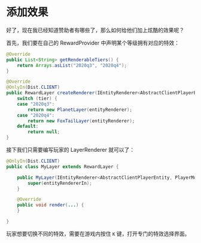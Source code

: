 # 添加效果

好了，现在我已经知道赞助者有哪些了，那么如何给他们加上炫酷的效果呢？

首先，我们要在自己的 RewardProvider 中声明某个等级拥有对应的特效：

```java
@Override
public List<String> getRenderableTiers() {
    return Arrays.asList("2020q3", "2020q4");
}

@Override
@OnlyIn(Dist.CLIENT)
public RewardLayer createRenderer(IEntityRenderer<AbstractClientPlayerEntity, PlayerModel<AbstractClientPlayerEntity>> entityRenderer, String tier) {
    switch (tier) {
    case "2020q3":
        return new PlanetLayer(entityRenderer);
    case "2020q4":
        return new FoxTailLayer(entityRenderer);
    default:
        return null;
}
```

接下我们只需要编写玩家的 LayerRenderer 就可以了：

```java
@OnlyIn(Dist.CLIENT)
public class MyLayer extends RewardLayer {

    public MyLayer(IEntityRenderer<AbstractClientPlayerEntity, PlayerModel<AbstractClientPlayerEntity>> entityRendererIn) {
        super(entityRendererIn);
    }

    @Override
    public void render(...) {
    }

}
```

玩家想要切换不同的特效，需要在游戏内按住 `K` 键，打开专门的特效选择界面。
